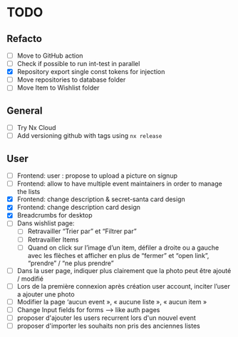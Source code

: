 # TODO

## Refacto

- [ ] Move to GitHub action
- [ ] Check if possible to run int-test in parallel
- [x] Repository export single const tokens for injection
- [ ] Move repositories to database folder
- [ ] Move Item to Wishlist folder

## General

- [ ] Try Nx Cloud
- [ ] Add versioning github with tags using `nx release`

## User

- [ ] Frontend: user : propose to upload a picture on signup
- [ ] Frontend: allow to have multiple event maintainers in order to manage the lists
- [x] Frontend: change description & secret-santa card design
- [x] Frontend: change description card design
- [x] Breadcrumbs for desktop
- [ ] Dans wishlist page:
    - [ ] Retravailler “Trier par” et “Filtrer par” 
    - [ ] Retravailler Items
    - [ ] Quand on click sur l’image d’un item, défiler a droite ou a gauche avec les flèches et afficher en plus de “fermer” et “open link”, “prendre” / “ne plus prendre”
- [ ] Dans la user page, indiquer plus clairement que la photo peut être ajouté / modifié
- [ ] Lors de la première connexion après création user account, inciter l’user a ajouter une photo
- [ ] Modifier la page ‘aucun event », « aucune liste », « aucun item » 
- [ ] Change Input fields for forms --> like auth pages
- [ ] proposer d'ajouter les users recurrent lors d'un nouvel event
- [ ] proposer d'importer les souhaits non pris des anciennes listes
